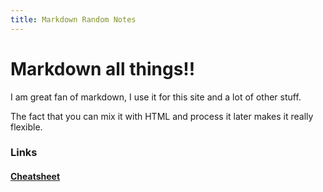 ```yaml
---
title: Markdown Random Notes
---
```

# Markdown all things!!

I am great fan of markdown, I use it for this site and a lot of other stuff.

The fact that you can mix it with HTML and process it later makes it really flexible.

### Links

#### [Cheatsheet](https://github.com/adam-p/markdown-here/wiki/Markdown-Cheatsheet)
